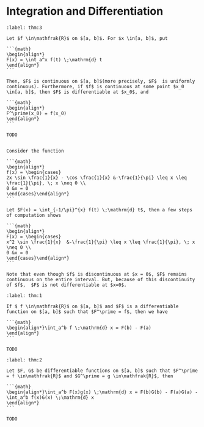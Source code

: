 # Integration and Differentiation

````{prf:theorem}
:label: thm:3

Let $f \in\mathfrak{R}$ on $[a, b]$. For $x \in[a, b]$, put 

```{math}
\begin{align*}
F(x) = \int_a^x f(t) \;\mathrm{d} t
\end{align*}
```

Then, $F$ is continuous on $[a, b]$(more precisely, $F$  is uniformly continuous). Furthermore, if $f$ is continuous at some point $x_0 \in[a, b]$, then $F$ is differentiable at $x_0$, and 

```{math}
\begin{align*}
F^\prime(x_0) = f(x_0)
\end{align*}
```

````

````{prf:proof}
TODO
````

````{prf:example}

Consider the function 

```{math}
\begin{align*}
f(x) = \begin{cases}
2x \sin \frac{1}{x} - \cos \frac{1}{x} &-\frac{1}{\pi} \leq x \leq \frac{1}{\pi}, \; x \neq 0 \\ 
0 &x = 0
\end{cases}\end{align*}
```

Let $F(x) = \int_{-1/\pi}^{x} f(t) \;\mathrm{d} t$, then a few steps of computation shows 

```{math}
\begin{align*}
F(x) = \begin{cases}
x^2 \sin \frac{1}{x}  &-\frac{1}{\pi} \leq x \leq \frac{1}{\pi}, \; x \neq 0 \\ 
0 &x = 0
\end{cases}\end{align*}
```

Note that even though $f$ is discontinuous at $x = 0$, $F$ remains continuous on the entire interval. But, because of this discontinuity of $f$,  $F$ is not differentiable at $x=0$.

````

````{prf:theorem}Fundamental Theorem of Calculus
:label: thm:1

If $ f \in\mathfrak{R}$ on $[a, b]$ and $F$ is a differentiable function on $[a, b]$ such that $F^\prime = f$, then we have

```{math}
\begin{align*}\int_a^b f \;\mathrm{d} x = F(b) - F(a)
\end{align*}
```

````

````{prf:proof}
TODO
````

````{prf:theorem}Integration by Parts
:label: thm:2

Let $F, G$ be differentiable functions on $[a, b]$ such that $F^\prime = f \in\mathfrak{R}$ and $G^\prime = g \in\mathfrak{R}$, then 

```{math}
\begin{align*}\int_a^b F(x)g(x) \;\mathrm{d} x = F(b)G(b) - F(a)G(a) - \int_a^b f(x)G(x) \;\mathrm{d} x
\end{align*}
```

````

````{prf:proof}
TODO
````
